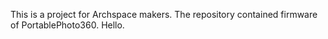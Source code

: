 This is a project for Archspace makers.
The repository contained firmware of PortablePhoto360.
Hello.